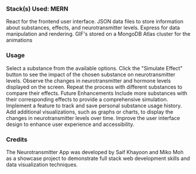  

### Stack(s) Used: MERN
React for the frontend user interface.
JSON data files to store information about substances, effects, and neurotransmitter levels.
Express for data manipulation and rendering.
GIF's stored on a MongoDB Atlas cluster for the animations

### Usage
Select a substance from the available options.
Click the "Simulate Effect" button to see the impact of the chosen substance on neurotransmitter levels.
Observe the changes in neurotransmitter and hormone levels displayed on the screen.
Repeat the process with different substances to compare their effects.
Future Enhancements
Include more substances with their corresponding effects to provide a comprehensive simulation.
Implement a feature to track and save personal substance usage history.
Add additional visualizations, such as graphs or charts, to display the changes in neurotransmitter levels over time.
Improve the user interface design to enhance user experience and accessibility.

### Credits
The Neurotransmitter App was developed by Saif Khayoon and Miko Moh as a showcase project to demonstrate full stack web development skills and data visualization techniques.
